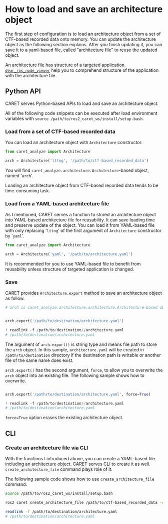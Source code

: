 # How to load and save an architecture object

The first step of configuration is to load an architecture object from a set of CTF-based recorded data onto memory. You can update the architecture object as the following section explains. After you finish updating it, you can save it to a yaml-based file, called "architecture file" to reuse the updated object.

An architecture file has structure of a targeted application. [`dear_ros_node_viewer`](https://github.com/takeshi-iwanari/dear_ros_node_viewer) help you to comprehend structure of the application with the architecture file.

## Python API

CARET serves Python-based APIs to load and save an architecture object.

All of the following code snippets can be executed after load environment variables with `source /path/to/ros2_caret_ws/install/setup.bash`.

### Load from a set of CTF-based recorded data

You can load an architecture object with `Architecture` constructor.

```python
from caret_analyze import Architecture

arch = Architecture('lttng', '/path/to/ctf-based_recorded_data')
```

You will find `caret_analyze.architecture.Architecture`-based object, named '`arch`'.

Loading an architecture object from CTF-based recorded data tends to be time-consuming task.

### Load from a YAML-based architecture file

As I mentioned, CARET serves a function to stored an architecture object into YAML-based architecture file for reusability. It can save loading time and preserve update of the object. You can load it from YAML-based file with only replacing '`lttng`' of the first argument of `Architecture` constructor by '`yaml`'.

```python
from caret_analyze import Architecture

arch = Architecture('yaml', '/path/to/architecture.yaml')
```

It is recommended for you to use YAML-based file to benefit from reusability unless structure of targeted application is changed.

### Save

CARET provides `Architecture.export` method to save an architecture object as follow.

```python
# arch is caret_analyze.architecture.architecture.Architecture-based object


arch.export('/path/to/destination/architecture.yaml')

! readlink -f /path/to/destination//architecture.yaml
# /path/to/destination/architecture.yaml

```

The argument of `arch.export()` is string type and means file path to store the `arch` object. In this sample, `architecture.yaml` will be created in `/path/to/destination` directory if the destination path is writable or another file of the same name does exist.

`arch.export()` has the second argument, `force`, to allow you to overwrite the `arch` object into an existing file. The following sample shows how to overwrite.

```python

arch.export('/path/to/destination/architecture.yaml', force=True)

! readlink -f /path/to/destination//architecture.yaml
# /path/to/destination/architecture.yaml
```

`force=True` option erases the existing architecture object.

## CLI

### Create an architecture file via CLI

With the functions I introduced above, you can create a YAML-based file including an architecture object. CARET serves CLI to create it as well. `create_architecture_file` command plays role of it.

The following sample code shows how to use `create_architecture_file` command.

```bash
source /path/to/ros2_caret_ws/install/setup.bash

ros2 caret create_architecture_file /path/to/ctf-based_recorded_data -o /path/to/destination/architecture.yaml

readlink -f /path/to/destination/architecture.yaml
# /path/to/destination/architecture.yaml
```

